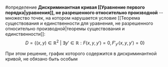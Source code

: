 #определение
**Дискриминантная кривая [[Уравнение первого порядка|уравнения]], не разрешенного относительно производной** -- множество точек, на котором нарушается условие [[Теорема существования и единственности для уравнения, не разрешенного относительно производной|теоремы существования и единственности]]:
$$D = \{(x, y) \in \mathbb{R}^2 \ | \ \exists y' \in \mathbb{R}: F(x, y, y') = 0, F'_{y'}(x, y, y') = 0\}$$

При этом решение, график которого содержится в дискриминантной кривой, не обязано быть особым
